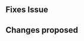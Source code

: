<!-- If your PR fixes an open issue, use `Closes #435` to link your PR with the issue. #435 stands for the issue number you are fixing -->

## Fixes Issue

<!-- Example: Closes #31 -->

## Changes proposed

<!-- List all the proposed changes in your PR -->

